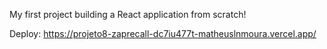 My first project building a React application from scratch! 

Deploy: https://projeto8-zaprecall-dc7iu477t-matheuslnmoura.vercel.app/ 

